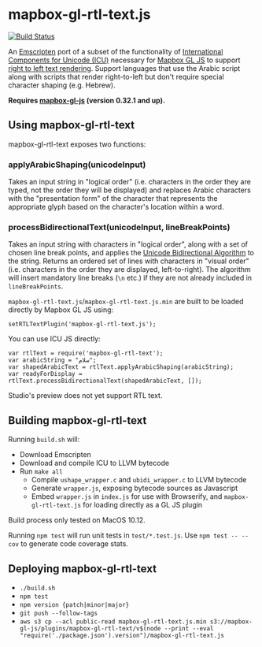# mapbox-gl-rtl-text.js

[![Build Status](https://circleci.com/gh/mapbox/mapbox-gl-rtl-text.svg?style=shield)](https://circleci.com/gh/mapbox/mapbox-gl-rtl-text)

An [Emscripten](https://github.com/kripken/emscripten) port of a subset of the functionality of [International Components for Unicode (ICU)](http://site.icu-project.org/) necessary for [Mapbox GL JS](https://github.com/mapbox/mapbox-gl-js) to support [right to left text rendering](https://github.com/mapbox/mapbox-gl/issues/4). Support languages that use the Arabic script along with scripts that render right-to-left but don't require special character shaping (e.g. Hebrew).

**Requires [mapbox-gl-js](https://github.com/mapbox/mapbox-gl-js) (version 0.32.1 and up).**

## Using mapbox-gl-rtl-text

mapbox-gl-rtl-text exposes two functions:

### applyArabicShaping(unicodeInput)
Takes an input string in "logical order" (i.e. characters in the order they are typed, not the order they will be displayed) and replaces Arabic characters with the "presentation form" of the character that represents the appropriate glyph based on the character's location within a word.

### processBidirectionalText(unicodeInput, lineBreakPoints)
Takes an input string with characters in "logical order", along with a set of chosen line break points, and applies the [Unicode Bidirectional Algorithm](http://unicode.org/reports/tr9/) to the string. Returns an ordered set of lines with characters in "visual order" (i.e. characters in the order they are displayed, left-to-right). The algorithm will insert mandatory line breaks (`\n` etc.) if they are not already included in `lineBreakPoints`.

`mapbox-gl-rtl-text.js`/`mapbox-gl-rtl-text.js.min` are built to be loaded directly by Mapbox GL JS using:

    setRTLTextPlugin('mapbox-gl-rtl-text.js');

 You can use ICU JS directly:

    var rtlText = require('mapbox-gl-rtl-text');
    var arabicString = "سلام";
    var shapedArabicText = rtlText.applyArabicShaping(arabicString);
    var readyForDisplay = rtlText.processBidirectionalText(shapedArabicText, []);

Studio's preview does not yet support RTL text.

## Building mapbox-gl-rtl-text

Running `build.sh` will:

 - Download Emscripten
 - Download and compile ICU to LLVM bytecode
 - Run `make all`
	- Compile `ushape_wrapper.c` and `ubidi_wrapper.c` to LLVM bytecode
	- Generate `wrapper.js`, exposing bytecode sources as Javascript
	- Embed `wrapper.js` in `index.js` for use with Browserify, and `mapbox-gl-rtl-text.js` for loading directly as a GL JS plugin

Build process only tested on MacOS 10.12.

Running `npm test` will run unit tests in `test/*.test.js`. Use `npm test -- --cov` to generate code coverage stats.

## Deploying mapbox-gl-rtl-text

 - `./build.sh`
 - `npm test`
 - `npm version {patch|minor|major}`
 - `git push --follow-tags`
 - `aws s3 cp --acl public-read mapbox-gl-rtl-text.js.min s3://mapbox-gl-js/plugins/mapbox-gl-rtl-text/v$(node --print --eval "require('./package.json').version")/mapbox-gl-rtl-text.js`
